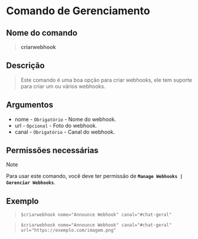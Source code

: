 # Comando de Gerenciamento

## Nome do comando
> **criarwebhook**

## Descrição
> Este comando é uma boa opção para criar webhooks, ele tem suporte para criar um ou vários webhooks.

## Argumentos
- nome - `Obrigatório` - Nome do webhook.
- url - `Opcional` - Foto do webhook.
- canal - `Obrigatório` - Canal do webhook.

## Permissões necessárias
> [!NOTE]
> Para usar este comando, você deve ter permissão de **`Manage Webhooks | Gerenciar Webhooks`**.

## Exemplo
> `$criarwebhook nome="Announce Webhook" canal="#chat-geral"`

> `$criarwebhook nome="Announce Webhook" canal="#chat-geral" url="https://exemplo.com/imagem.png"`